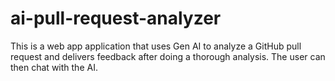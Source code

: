# ai-pull-request-analyzer
This is a web app application that uses Gen AI to analyze a GitHub pull request and delivers feedback after doing a thorough analysis. The user can then chat with the AI.
